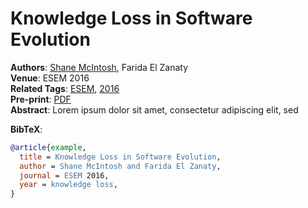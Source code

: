 # Knowledge Loss in Software Evolution


**Authors**: [Shane McIntosh](../members/shanemcintosh.qmd), Farida El
Zanaty  
**Venue**: ESEM 2016  
**Related Tags**: [ESEM](../list.qmd#category=knowledge+loss),
[2016](../list.qmd#category=software+evolution)  
**Pre-print**: [PDF](../pdfs/tse2024_xu.pdf)  
**Abstract**: Lorem ipsum dolor sit amet, consectetur adipiscing elit,
sed

**BibTeX**:

``` bibtex
@article{example,
  title = Knowledge Loss in Software Evolution,
  author = Shane McIntosh and Farida El Zanaty,
  journal = ESEM 2016,
  year = knowledge loss,
}
```
